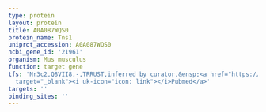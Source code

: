 ```yaml
---
type: protein
layout: protein
title: A0A087WQS0
protein_name: Tns1
uniprot_accession: A0A087WQS0
ncbi_gene_id: '21961'
organism: Mus musculus
function: target gene
tfs: 'Nr3c2,Q8VII8,-,TRRUST,inferred by curator,&ensp;<a href="https://www.ncbi.nlm.nih.gov/pubmed/?term=24491541%5Buid%5D"
  target="_blank"><i uk-icon="icon: link"></i>Pubmed</a>'
targets: ''
binding_sites: ''
---
```

